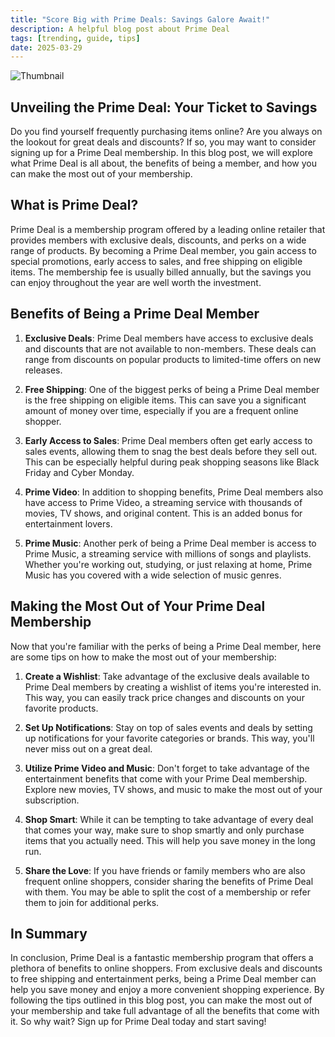 ```yaml
---
title: "Score Big with Prime Deals: Savings Galore Await!"
description: A helpful blog post about Prime Deal
tags: [trending, guide, tips]
date: 2025-03-29
---
```


![Thumbnail](https://oaidalleapiprodscus.blob.core.windows.net/private/org-B8Uwqa0SS60raCobmQHn96R5/user-V1V0E1n8qLYsxie27FTkjZHa/img-P1xkpRY5ZIT45LdGUPLwUpJL.png?st=2025-03-29T18%3A38%3A24Z&se=2025-03-29T20%3A38%3A24Z&sp=r&sv=2024-08-04&sr=b&rscd=inline&rsct=image/png&skoid=d505667d-d6c1-4a0a-bac7-5c84a87759f8&sktid=a48cca56-e6da-484e-a814-9c849652bcb3&skt=2025-03-29T09%3A07%3A32Z&ske=2025-03-30T09%3A07%3A32Z&sks=b&skv=2024-08-04&sig=ca/g16IDviH5wVCmEoGGpHTKRycfKJCzpeuKqy76M4E%3D)

## Unveiling the Prime Deal: Your Ticket to Savings

Do you find yourself frequently purchasing items online? Are you always on the lookout for great deals and discounts? If so, you may want to consider signing up for a Prime Deal membership. In this blog post, we will explore what Prime Deal is all about, the benefits of being a member, and how you can make the most out of your membership.

## What is Prime Deal?

Prime Deal is a membership program offered by a leading online retailer that provides members with exclusive deals, discounts, and perks on a wide range of products. By becoming a Prime Deal member, you gain access to special promotions, early access to sales, and free shipping on eligible items. The membership fee is usually billed annually, but the savings you can enjoy throughout the year are well worth the investment.

## Benefits of Being a Prime Deal Member

1. **Exclusive Deals**: Prime Deal members have access to exclusive deals and discounts that are not available to non-members. These deals can range from discounts on popular products to limited-time offers on new releases.

2. **Free Shipping**: One of the biggest perks of being a Prime Deal member is the free shipping on eligible items. This can save you a significant amount of money over time, especially if you are a frequent online shopper.

3. **Early Access to Sales**: Prime Deal members often get early access to sales events, allowing them to snag the best deals before they sell out. This can be especially helpful during peak shopping seasons like Black Friday and Cyber Monday.

4. **Prime Video**: In addition to shopping benefits, Prime Deal members also have access to Prime Video, a streaming service with thousands of movies, TV shows, and original content. This is an added bonus for entertainment lovers.

5. **Prime Music**: Another perk of being a Prime Deal member is access to Prime Music, a streaming service with millions of songs and playlists. Whether you're working out, studying, or just relaxing at home, Prime Music has you covered with a wide selection of music genres.

## Making the Most Out of Your Prime Deal Membership

Now that you're familiar with the perks of being a Prime Deal member, here are some tips on how to make the most out of your membership:

1. **Create a Wishlist**: Take advantage of the exclusive deals available to Prime Deal members by creating a wishlist of items you're interested in. This way, you can easily track price changes and discounts on your favorite products.

2. **Set Up Notifications**: Stay on top of sales events and deals by setting up notifications for your favorite categories or brands. This way, you'll never miss out on a great deal.

3. **Utilize Prime Video and Music**: Don't forget to take advantage of the entertainment benefits that come with your Prime Deal membership. Explore new movies, TV shows, and music to make the most out of your subscription.

4. **Shop Smart**: While it can be tempting to take advantage of every deal that comes your way, make sure to shop smartly and only purchase items that you actually need. This will help you save money in the long run.

5. **Share the Love**: If you have friends or family members who are also frequent online shoppers, consider sharing the benefits of Prime Deal with them. You may be able to split the cost of a membership or refer them to join for additional perks.

## In Summary

In conclusion, Prime Deal is a fantastic membership program that offers a plethora of benefits to online shoppers. From exclusive deals and discounts to free shipping and entertainment perks, being a Prime Deal member can help you save money and enjoy a more convenient shopping experience. By following the tips outlined in this blog post, you can make the most out of your membership and take full advantage of all the benefits that come with it. So why wait? Sign up for Prime Deal today and start saving!
